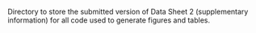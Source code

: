 Directory to store the submitted version of Data Sheet 2 (supplementary information) for all code used to generate figures and tables.
